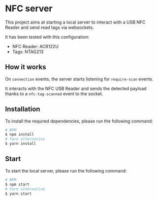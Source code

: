 # NFC server

This project aims at starting a local server to interact with a USB NFC Reader and send read tags
via websockets.

It has been tested with this configuration:

- NFC Reader: ACR122U
- Tags: NTAG213

## How it works

On `connection` events, the server starts listening for `require-scan` events.

It interacts with the NFC USB Reader and sends the detected payload thanks to a `nfc-tag-scanned` event to the socket.

## Installation

To install the required dependencies, please run the following command:

```bash
# NPM
$ npm install
# Yarn alternative
$ yarn install
```

## Start

To start the local server, please run the following command:

```bash
# NPM
$ npm start
# Yarn alternative
$ yarn start
```

